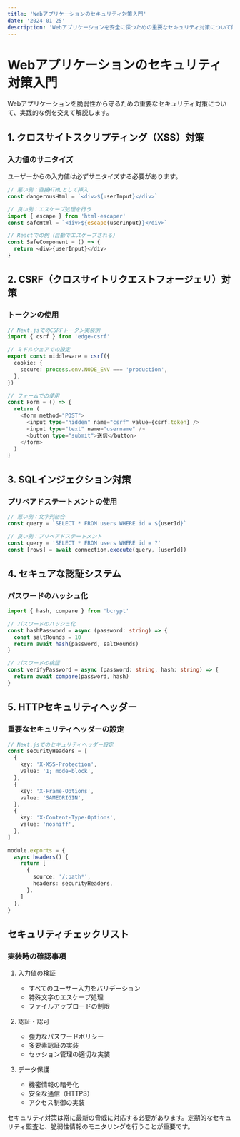 ```yaml
---
title: 'Webアプリケーションのセキュリティ対策入門'
date: '2024-01-25'
description: 'Webアプリケーションを安全に保つための重要なセキュリティ対策について解説します'
---
```


# Webアプリケーションのセキュリティ対策入門

Webアプリケーションを脆弱性から守るための重要なセキュリティ対策について、実践的な例を交えて解説します。

## 1. クロスサイトスクリプティング（XSS）対策

### 入力値のサニタイズ

ユーザーからの入力値は必ずサニタイズする必要があります。

```typescript
// 悪い例：直接HTMLとして挿入
const dangerousHtml = `<div>${userInput}</div>`

// 良い例：エスケープ処理を行う
import { escape } from 'html-escaper'
const safeHtml = `<div>${escape(userInput)}</div>`

// Reactでの例（自動でエスケープされる）
const SafeComponent = () => {
  return <div>{userInput}</div>
}
```

## 2. CSRF（クロスサイトリクエストフォージェリ）対策

### トークンの使用

```typescript
// Next.jsでのCSRFトークン実装例
import { csrf } from 'edge-csrf'

// ミドルウェアでの設定
export const middleware = csrf({
  cookie: {
    secure: process.env.NODE_ENV === 'production',
  },
})

// フォームでの使用
const Form = () => {
  return (
    <form method="POST">
      <input type="hidden" name="csrf" value={csrf.token} />
      <input type="text" name="username" />
      <button type="submit">送信</button>
    </form>
  )
}
```

## 3. SQLインジェクション対策

### プリペアドステートメントの使用

```typescript
// 悪い例：文字列結合
const query = `SELECT * FROM users WHERE id = ${userId}`

// 良い例：プリペアドステートメント
const query = 'SELECT * FROM users WHERE id = ?'
const [rows] = await connection.execute(query, [userId])
```

## 4. セキュアな認証システム

### パスワードのハッシュ化

```typescript
import { hash, compare } from 'bcrypt'

// パスワードのハッシュ化
const hashPassword = async (password: string) => {
  const saltRounds = 10
  return await hash(password, saltRounds)
}

// パスワードの検証
const verifyPassword = async (password: string, hash: string) => {
  return await compare(password, hash)
}
```

## 5. HTTPセキュリティヘッダー

### 重要なセキュリティヘッダーの設定

```typescript
// Next.jsでのセキュリティヘッダー設定
const securityHeaders = [
  {
    key: 'X-XSS-Protection',
    value: '1; mode=block',
  },
  {
    key: 'X-Frame-Options',
    value: 'SAMEORIGIN',
  },
  {
    key: 'X-Content-Type-Options',
    value: 'nosniff',
  },
]

module.exports = {
  async headers() {
    return [
      {
        source: '/:path*',
        headers: securityHeaders,
      },
    ]
  },
}
```

## セキュリティチェックリスト

### 実装時の確認事項

1. 入力値の検証

   - すべてのユーザー入力をバリデーション
   - 特殊文字のエスケープ処理
   - ファイルアップロードの制限

2. 認証・認可

   - 強力なパスワードポリシー
   - 多要素認証の実装
   - セッション管理の適切な実装

3. データ保護
   - 機密情報の暗号化
   - 安全な通信（HTTPS）
   - アクセス制御の実装

セキュリティ対策は常に最新の脅威に対応する必要があります。定期的なセキュリティ監査と、脆弱性情報のモニタリングを行うことが重要です。
